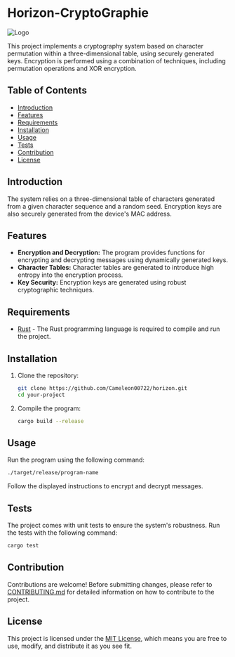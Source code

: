 # Horizon-CryptoGraphie

![Logo](./proxy-image.png)

This project implements a cryptography system based on character permutation within a three-dimensional table, using securely generated keys. Encryption is performed using a combination of techniques, including permutation operations and XOR encryption.

## Table of Contents

- [Introduction](#introduction)
- [Features](#features)
- [Requirements](#requirements)
- [Installation](#installation)
- [Usage](#usage)
- [Tests](#tests)
- [Contribution](#contribution)
- [License](#license)

## Introduction

The system relies on a three-dimensional table of characters generated from a given character sequence and a random seed. Encryption keys are also securely generated from the device's MAC address.

## Features

- **Encryption and Decryption:** The program provides functions for encrypting and decrypting messages using dynamically generated keys.
- **Character Tables:** Character tables are generated to introduce high entropy into the encryption process.
- **Key Security:** Encryption keys are generated using robust cryptographic techniques.

## Requirements

- [Rust](https://www.rust-lang.org/) - The Rust programming language is required to compile and run the project.

## Installation

1. Clone the repository:
   ```bash
   git clone https://github.com/Cameleon00722/horizon.git
   cd your-project
   ```

2. Compile the program:
   ```bash
   cargo build --release
   ```

## Usage

Run the program using the following command:

```bash
./target/release/program-name
```

Follow the displayed instructions to encrypt and decrypt messages.

## Tests

The project comes with unit tests to ensure the system's robustness. Run the tests with the following command:

```bash
cargo test
```

## Contribution

Contributions are welcome! Before submitting changes, please refer to [CONTRIBUTING.md](CONTRIBUTING.md) for detailed information on how to contribute to the project.

## License

This project is licensed under the [MIT License](LICENSE), which means you are free to use, modify, and distribute it as you see fit.
